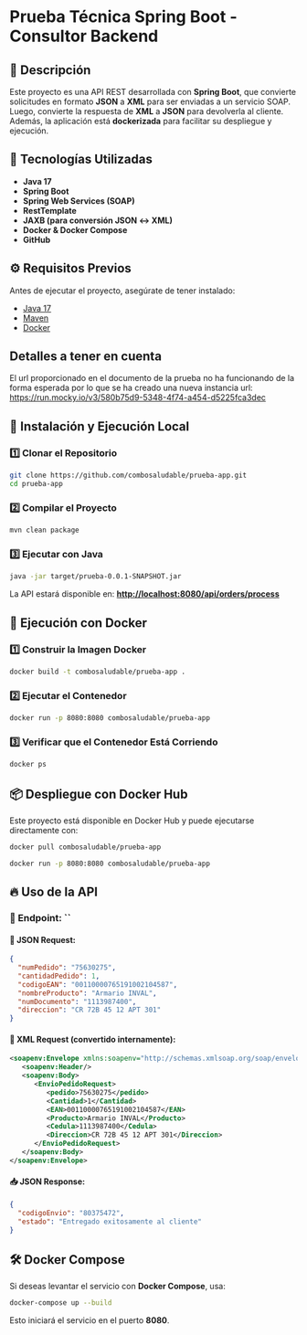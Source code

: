 # Prueba Técnica Spring Boot - Consultor Backend

## 📌 Descripción

Este proyecto es una API REST desarrollada con **Spring Boot**, que convierte solicitudes en formato **JSON** a **XML** para ser enviadas a un servicio SOAP. Luego, convierte la respuesta de **XML** a **JSON** para devolverla al cliente. Además, la aplicación está **dockerizada** para facilitar su despliegue y ejecución.

## 🚀 Tecnologías Utilizadas

- **Java 17**
- **Spring Boot**
- **Spring Web Services (SOAP)**
- **RestTemplate**
- **JAXB (para conversión JSON ↔ XML)**
- **Docker & Docker Compose**
- **GitHub**

## ⚙️ Requisitos Previos

Antes de ejecutar el proyecto, asegúrate de tener instalado:

- [Java 17](https://www.oracle.com/java/technologies/javase-jdk17-downloads.html)
- [Maven](https://maven.apache.org/download.cgi)
- [Docker](https://www.docker.com/)

## Detalles a tener en cuenta

El url proporcionado en el documento de la prueba no ha funcionando de la forma esperada por lo que se ha creado una nueva instancia url: https://run.mocky.io/v3/580b75d9-5348-4f74-a454-d5225fca3dec

## 🔧 Instalación y Ejecución Local

### 1️⃣ Clonar el Repositorio

```sh
git clone https://github.com/combosaludable/prueba-app.git
cd prueba-app
```

### 2️⃣ Compilar el Proyecto

```sh
mvn clean package
```

### 3️⃣ Ejecutar con Java

```sh
java -jar target/prueba-0.0.1-SNAPSHOT.jar
```

La API estará disponible en: [**http://localhost:8080/api/orders/process**](http://localhost:8080/api/orders/process)

## 🐳 Ejecución con Docker

### 1️⃣ Construir la Imagen Docker

```sh
docker build -t combosaludable/prueba-app .
```

### 2️⃣ Ejecutar el Contenedor

```sh
docker run -p 8080:8080 combosaludable/prueba-app
```

### 3️⃣ Verificar que el Contenedor Está Corriendo

```sh
docker ps
```

## 📦 Despliegue con Docker Hub

Este proyecto está disponible en Docker Hub y puede ejecutarse directamente con:

```sh
docker pull combosaludable/prueba-app

docker run -p 8080:8080 combosaludable/prueba-app
```

## 🔥 Uso de la API

### 🔹 Endpoint: ``

#### 📨 JSON Request:

```json
{
  "numPedido": "75630275",
  "cantidadPedido": 1,
  "codigoEAN": "00110000765191002104587",
  "nombreProducto": "Armario INVAL",
  "numDocumento": "1113987400",
  "direccion": "CR 72B 45 12 APT 301"
}
```

#### 📩 XML Request (convertido internamente):

```xml
<soapenv:Envelope xmlns:soapenv="http://schemas.xmlsoap.org/soap/envelope/">
   <soapenv:Header/>
   <soapenv:Body>
      <EnvioPedidoRequest>
         <pedido>75630275</pedido>
         <Cantidad>1</Cantidad>
         <EAN>00110000765191002104587</EAN>
         <Producto>Armario INVAL</Producto>
         <Cedula>1113987400</Cedula>
         <Direccion>CR 72B 45 12 APT 301</Direccion>
      </EnvioPedidoRequest>
   </soapenv:Body>
</soapenv:Envelope>
```

#### 📥 JSON Response:

```json
{
  "codigoEnvio": "80375472",
  "estado": "Entregado exitosamente al cliente"
}
```

## 🛠 Docker Compose

Si deseas levantar el servicio con **Docker Compose**, usa:

```sh
docker-compose up --build
```

Esto iniciará el servicio en el puerto **8080**.

